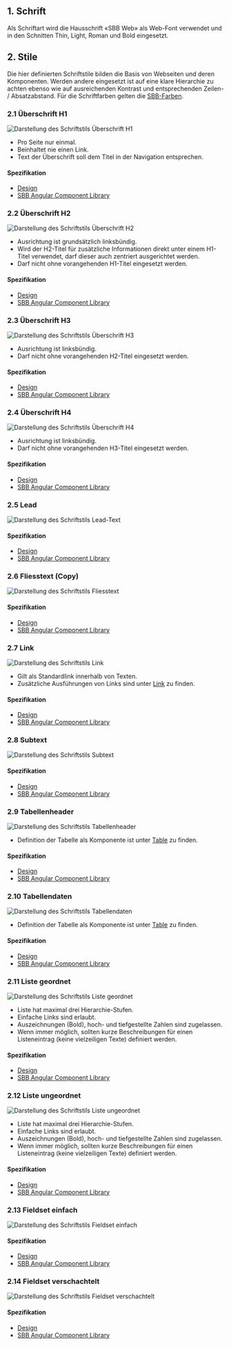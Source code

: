 ## 1. Schrift
Als Schriftart wird die Hausschrift «SBB Web» als Web-Font verwendet und in den Schnitten Thin, Light, Roman und Bold eingesetzt.

## 2. Stile
Die hier definierten Schriftstile bilden die Basis von Webseiten und deren Komponenten. Werden andere eingesetzt ist auf eine klare Hierarchie zu achten ebenso wie auf ausreichenden Kontrast und entsprechenden Zeilen- / Absatzabstand. Für die Schriftfarben gelten die [SBB-Farben](https://digital.sbb.ch/de/farben).

### 2.1 Überschrift H1
![Darstellung des Schriftstils Überschrift H1](https://raw.githubusercontent.com/sbb-design-systems/design-system-website-documentation/master/documentation/basics/typography/images/typo_h1.png 'class: image')
* Pro Seite nur einmal.
* Beinhaltet nie einen Link.
* Text der Überschrift soll dem Titel in der Navigation entsprechen.

#### Spezifikation
* [Design](https://sbb.invisionapp.com/d/main#/console/15744722/331796872/inspect)
* [SBB Angular Component Library](https://sbb-angular.app.sbb.ch/latest/typography)

### 2.2 Überschrift H2
![Darstellung des Schriftstils Überschrift H2](https://raw.githubusercontent.com/sbb-design-systems/design-system-website-documentation/master/documentation/basics/typography/images/typo_h2.png 'class: image')
* Ausrichtung ist grundsätzlich linksbündig.
* Wird der H2-Titel für zusätzliche Informationen direkt unter einem H1-Titel verwendet, darf dieser auch zentriert ausgerichtet werden.
* Darf nicht ohne vorangehenden H1-Titel eingesetzt werden.

#### Spezifikation
* [Design](https://sbb.invisionapp.com/d/main#/console/15744722/331796873/inspect)
* [SBB Angular Component Library](https://sbb-angular.app.sbb.ch/latest/typography)

### 2.3 Überschrift H3
![Darstellung des Schriftstils Überschrift H3](https://raw.githubusercontent.com/sbb-design-systems/design-system-website-documentation/master/documentation/basics/typography/images/typo_h3.png 'class: image')
* Ausrichtung ist linksbündig.
* Darf nicht ohne vorangehenden H2-Titel eingesetzt werden.

#### Spezifikation
* [Design](https://sbb.invisionapp.com/d/main#/console/15744722/331796874/inspect)
* [SBB Angular Component Library](https://sbb-angular.app.sbb.ch/latest/typography)

### 2.4 Überschrift H4
![Darstellung des Schriftstils Überschrift H4](https://raw.githubusercontent.com/sbb-design-systems/design-system-website-documentation/master/documentation/basics/typography/images/typo_h4.png 'class: image')
* Ausrichtung ist linksbündig.
* Darf nicht ohne vorangehenden H3-Titel eingesetzt werden.

#### Spezifikation
* [Design](lhttps://sbb.invisionapp.com/d/main#/console/15744722/331796875/inspect)
* [SBB Angular Component Library](https://sbb-angular.app.sbb.ch/latest/typography)

### 2.5 Lead
![Darstellung des Schriftstils Lead-Text](https://raw.githubusercontent.com/sbb-design-systems/design-system-website-documentation/master/documentation/basics/typography/images/typo_lead.png 'class: image')

#### Spezifikation
* [Design](https://sbb.invisionapp.com/d/main#/console/15744722/331796876/inspect)
* [SBB Angular Component Library](https://sbb-angular.app.sbb.ch/latest/typography)


### 2.6 Fliesstext (Copy)
![Darstellung des Schriftstils Fliesstext](https://raw.githubusercontent.com/sbb-design-systems/design-system-website-documentation/master/documentation/basics/typography/images/typo_copy.png 'class: image')

#### Spezifikation
* [Design](https://sbb.invisionapp.com/d/main#/console/15744722/331796877/inspect)
* [SBB Angular Component Library](https://sbb-angular.app.sbb.ch/latest/typography)

### 2.7 Link
![Darstellung des Schriftstils Link](https://raw.githubusercontent.com/sbb-design-systems/design-system-website-documentation/master/documentation/basics/typography/images/typo_link.png 'class: image')
* Gilt als Standardlink innerhalb von Texten.
* Zusätzliche Ausführungen von Links sind unter [Link](https://digital.sbb.ch/de/websites/components/link) zu finden.

#### Spezifikation
* [Design](https://sbb.invisionapp.com/d/main#/console/15744722/331796878/inspect)
* [SBB Angular Component Library](https://sbb-angular.app.sbb.ch/latest/typography)

### 2.8 Subtext
![Darstellung des Schriftstils Subtext](https://raw.githubusercontent.com/sbb-design-systems/design-system-website-documentation/master/documentation/basics/typography/images/typo_subtext.png 'class: image')

#### Spezifikation
* [Design](https://sbb.invisionapp.com/d/main#/console/15744722/331796879/inspect)
* [SBB Angular Component Library](https://sbb-angular.app.sbb.ch/latest/typography)

### 2.9 Tabellenheader
![Darstellung des Schriftstils Tabellenheader](https://raw.githubusercontent.com/sbb-design-systems/design-system-website-documentation/master/documentation/basics/typography/images/typo_table_header.png 'class: image')
* Definition der Tabelle als Komponente ist unter [Table](https://digital.sbb.ch/de/websites/components/table) zu finden.

#### Spezifikation
* [Design](https://sbb.invisionapp.com/d/main#/console/15744722/331796882/inspect)
* [SBB Angular Component Library](https://sbb-angular.app.sbb.ch/latest/typography)

### 2.10 Tabellendaten
![Darstellung des Schriftstils Tabellendaten](https://raw.githubusercontent.com/sbb-design-systems/design-system-website-documentation/master/documentation/basics/typography/images/typo_table_data.png 'class: image')
* Definition der Tabelle als Komponente ist unter [Table](https://digital.sbb.ch/de/websites/components/table) zu finden.

#### Spezifikation
* [Design](https://sbb.invisionapp.com/d/main#/console/15744722/331796883/inspect)
* [SBB Angular Component Library](https://sbb-angular.app.sbb.ch/latest/typography)

### 2.11 Liste geordnet
![Darstellung des Schriftstils Liste geordnet](https://raw.githubusercontent.com/sbb-design-systems/design-system-website-documentation/master/documentation/basics/typography/images/typo_list_ordered.png 'class: image')
* Liste hat maximal drei Hierarchie-Stufen.
* Einfache Links sind erlaubt.
* Auszeichnungen (Bold), hoch- und tiefgestellte Zahlen sind zugelassen.
* Wenn immer möglich, sollten kurze Beschreibungen für einen Listeneintrag (keine vielzeiligen Texte) definiert werden.

#### Spezifikation
* [Design](https://sbb.invisionapp.com/d/main#/console/15744722/331796880/inspect)
* [SBB Angular Component Library](https://sbb-angular.app.sbb.ch/latest/typography)

### 2.12 Liste ungeordnet
![Darstellung des Schriftstils Liste ungeordnet](https://raw.githubusercontent.com/sbb-design-systems/design-system-website-documentation/master/documentation/basics/typography/images/typo_list_unordered.png 'class: image')
* Liste hat maximal drei Hierarchie-Stufen.
* Einfache Links sind erlaubt.
* Auszeichnungen (Bold), hoch- und tiefgestellte Zahlen sind zugelassen.
* Wenn immer möglich, sollten kurze Beschreibungen für einen Listeneintrag (keine vielzeiligen Texte) definiert werden.

#### Spezifikation
* [Design](https://sbb.invisionapp.com/d/main#/console/15744722/331796881/inspect)
* [SBB Angular Component Library](https://sbb-angular.app.sbb.ch/latest/typography)

### 2.13 Fieldset einfach
![Darstellung des Schriftstils Fieldset einfach](https://raw.githubusercontent.com/sbb-design-systems/design-system-website-documentation/master/documentation/basics/typography/images/typo_fieldset_default.png 'class: image')

#### Spezifikation
* [Design](https://sbb.invisionapp.com/d/main#/console/15744722/328082546/inspect)
* [SBB Angular Component Library](https://sbb-angular.app.sbb.ch/latest/typography)

### 2.14 Fieldset verschachtelt
![Darstellung des Schriftstils Fieldset verschachtelt](https://raw.githubusercontent.com/sbb-design-systems/design-system-website-documentation/master/documentation/basics/typography/images/typo_fieldset_nested.png 'class: image')

#### Spezifikation
* [Design](https://sbb.invisionapp.com/d/main#/console/15744722/328082547/inspect)
* [SBB Angular Component Library](https://sbb-angular.app.sbb.ch/latest/typography)
